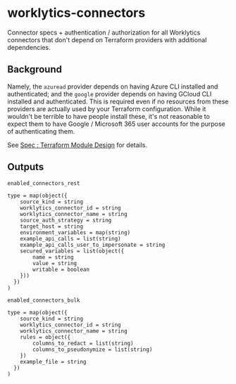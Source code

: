 # worklytics-connectors

Connector specs + authentication / authorization for all Worklytics connectors that don't depend on
Terraform providers with additional dependencies.


## Background
Namely, the `azuread` provider depends on having Azure CLI installed and authenticated; and the
`google` provider depends on having GCloud CLI  installed and authenticated. This is required even
if no resources from these providers are actually used by your Terraform configuration. While it
wouldn't be terrible to have people install these, it's not reasonable to expect them to have
Google / Microsoft 365 user accounts for the purpose of authenticating them.

See [Spec : Terraform Module Design](https://docs.google.com/document/d/1iZG7R3gXRt0riDk8H6Ryre0VzByLyX_RVlYyVqNvYDY/edit) for details.

## Outputs

`enabled_connectors_rest`
```hcl
type = map(object({
    source_kind = string
    worklytics_connector_id = string
    worklytics_connector_name = string
    source_auth_strategy = string
    target_host = string
    environment_variables = map(string)
    example_api_calls = list(string)
    example_api_calls_user_to_impersonate = string
    secured_variables = list(object({
        name = string
        value = string
        writable = boolean
    }))
  })
)
```


`enabled_connectors_bulk`
```hcl
type = map(object({
    source_kind = string
    worklytics_connector_id = string
    worklytics_connector_name = string
    rules = object({
        columns_to_redact = list(string)
        columns_to_pseudonymize = list(string)
    })
    example_file = string
  })
)
```
